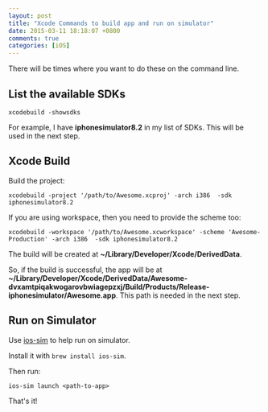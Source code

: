 ```yaml
---
layout: post
title: "Xcode Commands to build app and run on simulator"
date: 2015-03-11 18:18:07 +0800
comments: true
categories: [iOS]
---
```


There will be times where you want to do these on the command line.

## List the available SDKs

    xcodebuild -showsdks

For example, I have **iphonesimulator8.2** in my list of SDKs. This will be used in the next step.

<!-- more -->


## Xcode Build

Build the project:

    xcodebuild -project '/path/to/Awesome.xcproj' -arch i386  -sdk iphonesimulator8.2

If you are using workspace, then you need to provide the scheme too:

    xcodebuild -workspace '/path/to/Awesome.xcworkspace' -scheme 'Awesome-Production' -arch i386  -sdk iphonesimulator8.2

The build will be created at **~/Library/Developer/Xcode/DerivedData**.

So, if the build is successful, the app will be at **~/Library/Developer/Xcode/DerivedData/Awesome-dvxamtpiqakwogarovbwiagepzxj/Build/Products/Release-iphonesimulator/Awesome.app**. This path is needed in the next step.


## Run on Simulator

Use [ios-sim](https://github.com/phonegap/ios-sim) to help run on simulator. 

Install it with `brew install ios-sim`.

Then run:

    ios-sim launch <path-to-app>

That's it!
